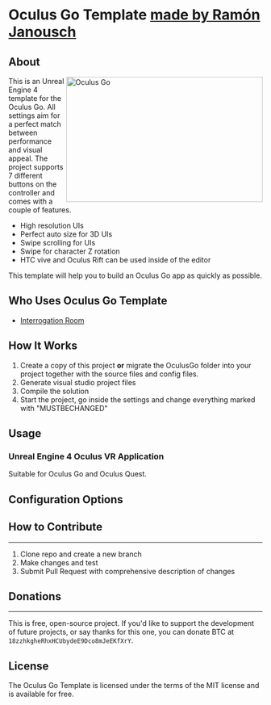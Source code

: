 # Oculus Go Template [made by Ramón Janousch](https://www.ramonjanousch.com/)

## About

<img src="./Resources/OculusGo.png" align="right"
     title="Oculus Go" width="389" height="248">

This is an Unreal Engine 4 template for the Oculus Go. All settings aim for a perfect match between performance and visual appeal.
The project supports 7 different buttons on the controller and comes with a couple of features.

* High resolution UIs
* Perfect auto size for 3D UIs
* Swipe scrolling for UIs
* Swipe for character Z rotation
* HTC vive and Oculus Rift can be used inside of the editor

This template will help you to build an Oculus Go app as quickly as possible.


## Who Uses Oculus Go Template

* [Interrogation Room](https://www.youtube.com/watch?v=eVoooZVve9M&feature=youtu.be)


## How It Works

1. Create a copy of this project <b>or</b> migrate the OculusGo folder into your project together with the source files and config files.
2. Generate visual studio project files
3. Compile the solution
4. Start the project, go inside the settings and change everything marked with "MUSTBECHANGED"


## Usage

### Unreal Engine 4 Oculus VR Application

Suitable for Oculus Go and Oculus Quest.


## Configuration Options


## How to Contribute
---

1. Clone repo and create a new branch
2. Make changes and test
3. Submit Pull Request with comprehensive description of changes


## Donations
---

This is free, open-source project. If you'd like to support the development of future projects, or say thanks for this one, you can donate BTC at `18zzhkgheRhxHCUbydeE9Dco8mJeEKfXrY`.


## License

The Oculus Go Template is licensed under the terms of the MIT
license and is available for free.

